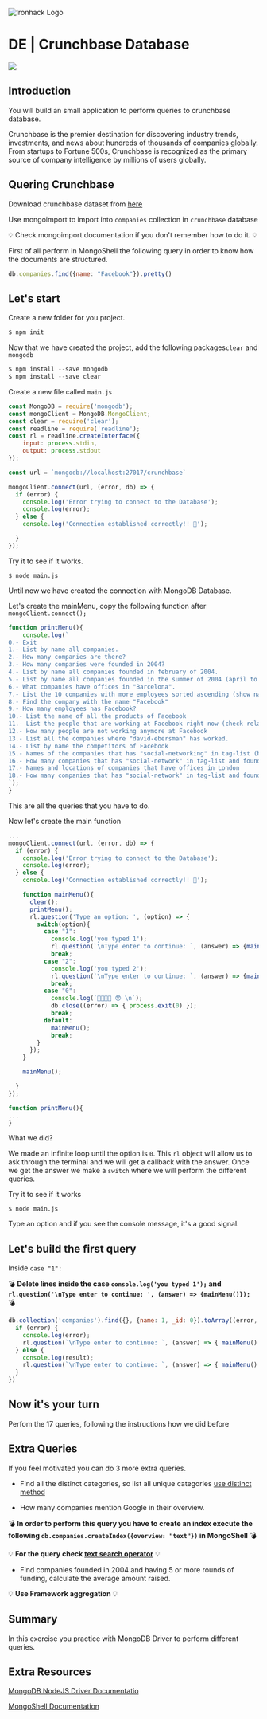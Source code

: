 ![Ironhack Logo](https://i.imgur.com/1QgrNNw.png)

# DE | Crunchbase Database

![](https://i.imgur.com/FqGd9jz.jpg)

## Introduction

You will build an small application to perform queries to crunchbase database.

Crunchbase is the premier destination for discovering industry trends, investments, and news about hundreds of thousands of companies globally. From startups to Fortune 500s, Crunchbase is recognized as the primary source of company intelligence by millions of users globally.

## Quering Crunchbase

Download crunchbase dataset from [here]()

Use mongoimport to import into `companies` collection in `crunchbase` database


💡 Check mongoimport documentation if you don't remember how to do it. 💡


First of all perform in MongoShell the following query in order to know how the documents are structured.

```javascript
db.companies.find({name: "Facebook"}).pretty()
```

## Let's start

Create a new folder for you project.

```javascript
$ npm init
```

Now that we have created the project, add the following packages`clear` and `mongodb`

```javascript
$ npm install --save mongodb
$ npm install --save clear
```

Create a new file called `main.js`

```javascript
const MongoDB = require('mongodb');
const mongoClient = MongoDB.MongoClient;
const clear = require('clear');
const readline = require('readline');
const rl = readline.createInterface({
	input: process.stdin,
	output: process.stdout
});

const url = `mongodb://localhost:27017/crunchbase`

mongoClient.connect(url, (error, db) => {
  if (error) {
    console.log('Error trying to connect to the Database');
    console.log(error);
  } else {
    console.log('Connection established correctly!! 😬');

  }
});

```

Try it to see if it works.

```
$ node main.js
```

Until now we have created the connection with MongoDB Database.

Let's create the mainMenu, copy the following function after `mongoClient.connect();`


```javascript
function printMenu(){
	console.log(`
0.- Exit
1.- List by name all companies.
2.- How many companies are there?
3.- How many companies were founded in 2004?
4.- List by name all companies founded in february of 2004.
5.- List by name all companies founded in the summer of 2004 (april to june) sorted by date.
6.- What companies have offices in "Barcelona".
7.- List the 10 companies with more employees sorted ascending (show name and employees).
8.- Find the company with the name "Facebook"
9.- How many employees has Facebook?
10.- List the name of all the products of Facebook
11.- List the people that are working at Facebook right now (check relationships field)
12.- How many people are not working anymore at Facebook
13.- List all the companies where "david-ebersman" has worked.
14.- List by name the competitors of Facebook
15.- Names of the companies that has "social-networking" in tag-list (be aware that the value of field is a string check regex operators)
16.- How many companies that has "social-network" in tag-list and founded between 2002 and 2016 inclusive
17.- Names and locations of companies that have offices in London
18.- How many companies that has "social-network" in tag-list and founded between 2002 and 2016 inclusive and has offices in New York
`);
}
```
This are all the queries that you have to do.

Now let's create the main function

```javascript
...
mongoClient.connect(url, (error, db) => {
  if (error) {
    console.log('Error trying to connect to the Database');
    console.log(error);
  } else {
    console.log('Connection established correctly!! 😬');

    function mainMenu(){
      clear();
      printMenu();
      rl.question('Type an option: ', (option) => {
        switch(option){
          case "1":
            console.log('you typed 1');
            rl.question(`\nType enter to continue: `, (answer) => {mainMenu()});
            break;
          case "2":
            console.log('you typed 2');
            rl.question(`\nType enter to continue: `, (answer) => {mainMenu()});
            break;
          case "0":
            console.log(`👋👋👋👋 😞 \n`);
            db.close((error) => { process.exit(0) });
            break;
          default:
            mainMenu();
            break;
        }
      });
	}

    mainMenu();

  }
});

function printMenu(){
...
}
```

What we did?

We made an infinite loop until the option is `0`. This `rl` object will allow us to ask through the terminal and we will get a callback with the answer. Once we get the answer we make a `switch`  where we will perform the different queries.

Try it to see if it works

```
$ node main.js
```

Type an option and if you see the console message, it's a good signal.

## Let's build the first query

Inside `case "1":`


💣 **Delete lines inside the case `console.log('you typed 1');` and `rl.question('\nType enter to continue: ', (answer) => {mainMenu()});`** 💣


```javascript
db.collection('companies').find({}, {name: 1, _id: 0}).toArray((error, result) => {
  if (error) {
    console.log(error);
    rl.question(`\nType enter to continue: `, (answer) => { mainMenu() });
  } else {
    console.log(result);
    rl.question(`\nType enter to continue: `, (answer) => { mainMenu() });
  }
})
```

## Now it's your turn

Perfom the 17 queries, following the instructions how we did before

## Extra Queries

If you feel motivated you can do 3 more extra queries.

- Find all the distinct categories, so list all unique categories [ use distinct method](https://docs.mongodb.com/manual/reference/method/db.collection.distinct/)

- How many companies mention Google in their overview.

💣 **In order to perform this query you have to create an index execute the following `db.companies.createIndex({overview: "text"})` in MongoShell** 💣


💡 **For the query check [text search operator](https://docs.mongodb.com/v3.2/reference/operator/query/text/)** 💡

- Find companies founded in 2004 and having 5 or more rounds of funding, calculate the average amount raised.

💡 **Use Framework aggregation** 💡

## Summary

In this exercise you practice with MongoDB Driver to perform different queries.

## Extra Resources

[MongoDB NodeJS Driver Documentatio](http://mongodb.github.io/node-mongodb-native/2.2/quick-start/)

[MongoShell Documentation](https://docs.mongodb.com/manual/)
